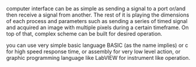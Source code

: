 computer interface can be as simple as sending a signal to a port or/and then receive a signal from another. The rest of it is playing the dimensions of each process and parameters such as sending a series of timed signal and acquired an image with multiple pixels during a certain timeframe. On top of that, complex scheme can be built for desired operation.

you can use very simple basic language BASIC (as the name implies) or c for high speed response time, or assembly for very low level action, or graphic programming language like LabVIEW for instrument like operation.
